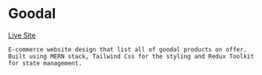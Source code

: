 # Goodal

[Live Site](https://good-goodal.netlify.app/)

```
E-commerce website design that list all of goodal products on offer.
Built using MERN stack, Tailwind Css for the styling and Redux Toolkit for state management.
```

